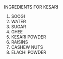 INGREDIENTS FOR KESARI
1. SOOGI
2. WATER
3. SUGAR
4. GHEE
5. KESARI POWDER
6. RAISINS
7. CASHEW NUTS
8. ELACHI POWDER